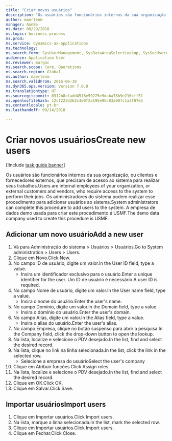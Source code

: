 ```yaml
--- 
title: "Criar novos usuários"
description: "Os usuários são funcionários internos da sua organização, ou clientes e fornecedores externos, que precisam de acesso ao sistema para realizar seus trabalhos."
author: maertenm
manager: AnnBe
ms.date: 08/29/2018
ms.topic: business-process
ms.prod: 
ms.service: dynamics-ax-applications
ms.technology: 
ms.search.form: SysUserManagement, SysDataAreaSelectLookup, SysSecUserAddRoles, SysUserMSODSUserImport
audience: Application User
ms.reviewer: margoc
ms.search.scope: Core, Operations
ms.search.region: Global
ms.author: maertenm
ms.search.validFrom: 2016-06-30
ms.dyn365.ops.version: Version 7.0.0
ms.translationtype: HT
ms.sourcegitcommit: 0312b8cfadd45f8e59225e9daba78b9e216cff51
ms.openlocfilehash: 12cf223d262c4e0f2a195e95c83a00fc1a3f07e5
ms.contentlocale: pt-br
ms.lasthandoff: 09/14/2018

---
```

# <a name="create-new-users"></a><span data-ttu-id="945e6-103">Criar novos usuários</span><span class="sxs-lookup"><span data-stu-id="945e6-103">Create new users</span></span>

[!include [task guide banner](../../includes/task-guide-banner.md)]

<span data-ttu-id="945e6-104">Os usuários são funcionários internos da sua organização, ou clientes e fornecedores externos, que precisam de acesso ao sistema para realizar seus trabalhos.</span><span class="sxs-lookup"><span data-stu-id="945e6-104">Users are internal employees of your organization, or external customers and vendors, who require access to the system to perform their jobs.</span></span> <span data-ttu-id="945e6-105">Os administradores do sistema podem realizar esse procedimento para adicionar usuários ao sistema.</span><span class="sxs-lookup"><span data-stu-id="945e6-105">System administrators can complete this procedure to add users to the system.</span></span> <span data-ttu-id="945e6-106">A empresa de dados demo usada para criar este procedimento é USMF.</span><span class="sxs-lookup"><span data-stu-id="945e6-106">The demo data company used to create this procedure is USMF.</span></span> 


## <a name="add-a-new-user"></a><span data-ttu-id="945e6-107">Adicionar um novo usuário</span><span class="sxs-lookup"><span data-stu-id="945e6-107">Add a new user</span></span>
1. <span data-ttu-id="945e6-108">Vá para Administração do sistema > Usuários > Usuários.</span><span class="sxs-lookup"><span data-stu-id="945e6-108">Go to System administration > Users > Users.</span></span>
2. <span data-ttu-id="945e6-109">Clique em Novo.</span><span class="sxs-lookup"><span data-stu-id="945e6-109">Click New.</span></span>
3. <span data-ttu-id="945e6-110">No campo ID de usuário, digite um valor.</span><span class="sxs-lookup"><span data-stu-id="945e6-110">In the User ID field, type a value.</span></span>
    * <span data-ttu-id="945e6-111">Insira um identificador exclusivo para o usuário.</span><span class="sxs-lookup"><span data-stu-id="945e6-111">Enter a unique identifier for the user.</span></span> <span data-ttu-id="945e6-112">Um ID de usuário é necessário.</span><span class="sxs-lookup"><span data-stu-id="945e6-112">A user ID is required.</span></span>  
4. <span data-ttu-id="945e6-113">No campo Nome de usuário, digite um valor.</span><span class="sxs-lookup"><span data-stu-id="945e6-113">In the User name field, type a value.</span></span>
    * <span data-ttu-id="945e6-114">Insira o nome do usuário.</span><span class="sxs-lookup"><span data-stu-id="945e6-114">Enter the user's name.</span></span>  
5. <span data-ttu-id="945e6-115">No campo Domínio, digite um valor.</span><span class="sxs-lookup"><span data-stu-id="945e6-115">In the Domain field, type a value.</span></span>
    * <span data-ttu-id="945e6-116">Insira o domínio do usuário.</span><span class="sxs-lookup"><span data-stu-id="945e6-116">Enter the user's domain.</span></span>  
6. <span data-ttu-id="945e6-117">No campo Alias, digite um valor.</span><span class="sxs-lookup"><span data-stu-id="945e6-117">In the Alias field, type a value.</span></span>
    * <span data-ttu-id="945e6-118">Insira o alias do usuário.</span><span class="sxs-lookup"><span data-stu-id="945e6-118">Enter the user's alias.</span></span>  
7. <span data-ttu-id="945e6-119">No campo Empresa, clique no botão suspenso para abrir a pesquisa.</span><span class="sxs-lookup"><span data-stu-id="945e6-119">In the Company field, click the drop-down button to open the lookup.</span></span>
8. <span data-ttu-id="945e6-120">Na lista, localize e selecione o PDV desejado.</span><span class="sxs-lookup"><span data-stu-id="945e6-120">In the list, find and select the desired record.</span></span>
9. <span data-ttu-id="945e6-121">Na lista, clique no link na linha selecionada.</span><span class="sxs-lookup"><span data-stu-id="945e6-121">In the list, click the link in the selected row.</span></span>
    * <span data-ttu-id="945e6-122">Selecione a empresa do usuário</span><span class="sxs-lookup"><span data-stu-id="945e6-122">Select the user's company</span></span>  
10. <span data-ttu-id="945e6-123">Clique em Atribuir funções.</span><span class="sxs-lookup"><span data-stu-id="945e6-123">Click Assign roles.</span></span>
11. <span data-ttu-id="945e6-124">Na lista, localize e selecione o PDV desejado.</span><span class="sxs-lookup"><span data-stu-id="945e6-124">In the list, find and select the desired record.</span></span>
12. <span data-ttu-id="945e6-125">Clique em OK.</span><span class="sxs-lookup"><span data-stu-id="945e6-125">Click OK.</span></span>
13. <span data-ttu-id="945e6-126">Clique em Salvar.</span><span class="sxs-lookup"><span data-stu-id="945e6-126">Click Save.</span></span>

## <a name="import-users"></a><span data-ttu-id="945e6-127">Importar usuários</span><span class="sxs-lookup"><span data-stu-id="945e6-127">Import users</span></span>
1. <span data-ttu-id="945e6-128">Clique em Importar usuários.</span><span class="sxs-lookup"><span data-stu-id="945e6-128">Click Import users.</span></span>
2. <span data-ttu-id="945e6-129">Na lista, marque a linha selecionada.</span><span class="sxs-lookup"><span data-stu-id="945e6-129">In the list, mark the selected row.</span></span>
3. <span data-ttu-id="945e6-130">Clique em Importar usuários.</span><span class="sxs-lookup"><span data-stu-id="945e6-130">Click Import users.</span></span>
4. <span data-ttu-id="945e6-131">Clique em Fechar.</span><span class="sxs-lookup"><span data-stu-id="945e6-131">Click Close.</span></span>


